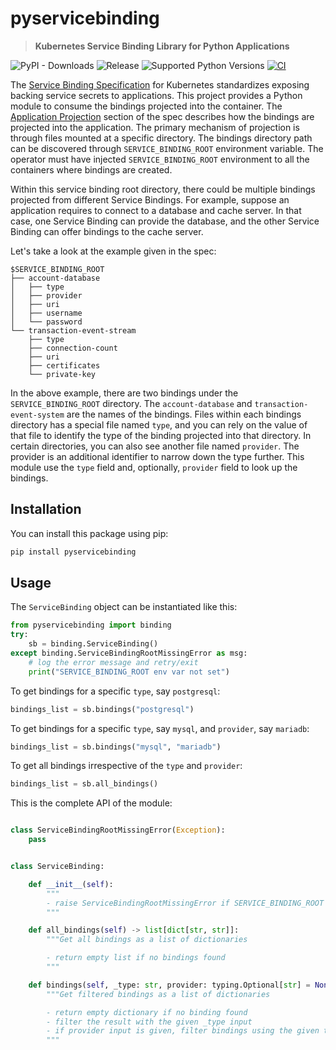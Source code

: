 # pyservicebinding
> **Kubernetes Service Binding Library for Python Applications**

![PyPI - Downloads](https://img.shields.io/pypi/dm/pyservicebinding)
![Release](https://img.shields.io/pypi/v/pyservicebinding)
![Supported Python Versions](https://img.shields.io/pypi/pyversions/pyservicebinding)
[![CI](https://github.com/baijum/pyservicebinding/actions/workflows/ci.yml/badge.svg?branch=main)](https://github.com/baijum/pyservicebinding/actions/workflows/ci.yml)

The [Service Binding Specification][spec] for Kubernetes standardizes exposing
backing service secrets to applications.  This project provides a Python module
to consume the bindings projected into the container.  The [Application
Projection][application-projection] section of the spec describes how the
bindings are projected into the application.  The primary mechanism of
projection is through files mounted at a specific directory.  The bindings
directory path can be discovered through `SERVICE_BINDING_ROOT` environment
variable.  The operator must have injected `SERVICE_BINDING_ROOT` environment to
all the containers where bindings are created.

Within this service binding root directory, there could be multiple bindings
projected from different Service Bindings.  For example, suppose an application
requires to connect to a database and cache server. In that case, one Service
Binding can provide the database, and the other Service Binding can offer
bindings to the cache server.

Let's take a look at the example given in the spec:

```
$SERVICE_BINDING_ROOT
├── account-database
│   ├── type
│   ├── provider
│   ├── uri
│   ├── username
│   └── password
└── transaction-event-stream
    ├── type
    ├── connection-count
    ├── uri
    ├── certificates
    └── private-key
```

In the above example, there are two bindings under the `SERVICE_BINDING_ROOT`
directory.  The `account-database` and `transaction-event-system` are the names
of the bindings.  Files within each bindings directory has a special file named
`type`, and you can rely on the value of that file to identify the type of the
binding projected into that directory.  In certain directories, you can also see
another file named `provider`.  The provider is an additional identifier to
narrow down the type further.  This module use the `type` field and, optionally,
`provider` field to look up the bindings.

## Installation

You can install this package using pip:

```bash
pip install pyservicebinding
```

## Usage

The `ServiceBinding` object can be instantiated like this:
```python
from pyservicebinding import binding
try:
    sb = binding.ServiceBinding()
except binding.ServiceBindingRootMissingError as msg:
    # log the error message and retry/exit
    print("SERVICE_BINDING_ROOT env var not set")
```

To get bindings for a specific `type`, say `postgresql`:

```python
bindings_list = sb.bindings("postgresql")
```

To get bindings for a specific `type`, say `mysql`, and `provider`, say `mariadb`:

```python
bindings_list = sb.bindings("mysql", "mariadb")
```

To get all bindings irrespective of the `type` and `provider`:

```python
bindings_list = sb.all_bindings()
```

This is the complete API of the module:
```python

class ServiceBindingRootMissingError(Exception):
    pass


class ServiceBinding:

    def __init__(self):
        """
        - raise ServiceBindingRootMissingError if SERVICE_BINDING_ROOT env var not set
        """

    def all_bindings(self) -> list[dict[str, str]]:
        """Get all bindings as a list of dictionaries

        - return empty list if no bindings found
        """

    def bindings(self, _type: str, provider: typing.Optional[str] = None) -> list[dict[str, str]]:
        """Get filtered bindings as a list of dictionaries

        - return empty dictionary if no binding found
        - filter the result with the given _type input
        - if provider input is given, filter bindings using the given type and provider
        """
```

[spec]: https://github.com/k8s-service-bindings/spec
[application-projection]: https://github.com/k8s-service-bindings/spec#application-projection
